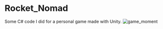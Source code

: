 # Rocket_Nomad
Some C# code I did for a personal game made with Unity.
![game_moment](https://user-images.githubusercontent.com/24993404/35553652-ad135288-054d-11e8-87fc-ee10bf11cc83.JPG)
